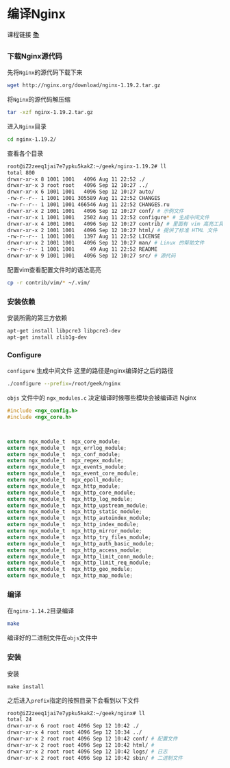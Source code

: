 # 编译Nginx

课程链接 [:books:](https://time.geekbang.org/course/detail/100020301-65069)

### 下载Nginx源代码

先将`Nginx`的源代码下载下来
```bash
wget http://nginx.org/download/nginx-1.19.2.tar.gz
```

将`Nginx`的源代码解压缩
```bash
tar -xzf nginx-1.19.2.tar.gz
```

进入`Nginx`目录
```bash
cd nginx-1.19.2/
```

查看各个目录
```bash
root@iZ2zeeq1jai7e7ypku5kakZ:~/geek/nginx-1.19.2# ll
total 800
drwxr-xr-x 8 1001 1001   4096 Aug 11 22:52 ./
drwxr-xr-x 3 root root   4096 Sep 12 10:27 ../
drwxr-xr-x 6 1001 1001   4096 Sep 12 10:27 auto/
-rw-r--r-- 1 1001 1001 305589 Aug 11 22:52 CHANGES
-rw-r--r-- 1 1001 1001 466546 Aug 11 22:52 CHANGES.ru
drwxr-xr-x 2 1001 1001   4096 Sep 12 10:27 conf/ # 示例文件
-rwxr-xr-x 1 1001 1001   2502 Aug 11 22:52 configure* # 生成中间文件
drwxr-xr-x 4 1001 1001   4096 Sep 12 10:27 contrib/ # 里面有 vim 高亮工具
drwxr-xr-x 2 1001 1001   4096 Sep 12 10:27 html/ # 提供了标准 HTML 文件
-rw-r--r-- 1 1001 1001   1397 Aug 11 22:52 LICENSE
drwxr-xr-x 2 1001 1001   4096 Sep 12 10:27 man/ # Linux 的帮助文件
-rw-r--r-- 1 1001 1001     49 Aug 11 22:52 README
drwxr-xr-x 9 1001 1001   4096 Sep 12 10:27 src/ # 源代码
```

配置vim查看配置文件时的语法高亮
```bash
cp -r contrib/vim/* ~/.vim/
```

### 安装依赖

安装所需的第三方依赖
```bash
apt-get install libpcre3 libpcre3-dev
apt-get install zlib1g-dev
```

### Configure

`configure` 生成中间文件 这里的路径是nginx编译好之后的路径
```bash
./configure --prefix=/root/geek/nginx
```

`objs` 文件中的 `ngx_modules.c` 决定编译时候哪些模块会被编译进 Nginx

```c
#include <ngx_config.h>
#include <ngx_core.h>



extern ngx_module_t  ngx_core_module;
extern ngx_module_t  ngx_errlog_module;
extern ngx_module_t  ngx_conf_module;
extern ngx_module_t  ngx_regex_module;
extern ngx_module_t  ngx_events_module;
extern ngx_module_t  ngx_event_core_module;
extern ngx_module_t  ngx_epoll_module;
extern ngx_module_t  ngx_http_module;
extern ngx_module_t  ngx_http_core_module;
extern ngx_module_t  ngx_http_log_module;
extern ngx_module_t  ngx_http_upstream_module;
extern ngx_module_t  ngx_http_static_module;
extern ngx_module_t  ngx_http_autoindex_module;
extern ngx_module_t  ngx_http_index_module;
extern ngx_module_t  ngx_http_mirror_module;
extern ngx_module_t  ngx_http_try_files_module;
extern ngx_module_t  ngx_http_auth_basic_module;
extern ngx_module_t  ngx_http_access_module;
extern ngx_module_t  ngx_http_limit_conn_module;
extern ngx_module_t  ngx_http_limit_req_module;
extern ngx_module_t  ngx_http_geo_module;
extern ngx_module_t  ngx_http_map_module;
```

### 编译

在`nginx-1.14.2`目录编译
```bash
make
```

编译好的二进制文件在`objs`文件中

### 安装

安装
```
make install
```

之后进入`prefix`指定的按照目录下会看到以下文件

```bash
root@iZ2zeeq1jai7e7ypku5kakZ:~/geek/nginx# ll
total 24
drwxr-xr-x 6 root root 4096 Sep 12 10:42 ./
drwxr-xr-x 4 root root 4096 Sep 12 10:34 ../
drwxr-xr-x 2 root root 4096 Sep 12 10:42 conf/ # 配置文件
drwxr-xr-x 2 root root 4096 Sep 12 10:42 html/ # 
drwxr-xr-x 2 root root 4096 Sep 12 10:42 logs/ # 日志
drwxr-xr-x 2 root root 4096 Sep 12 10:42 sbin/ # 二进制文件
```